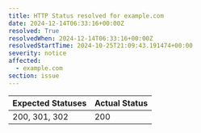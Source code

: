 ```yaml
---
title: HTTP Status resolved for example.com
date: 2024-12-14T06:33:16+00:00Z
resolved: True
resolvedWhen: 2024-12-14T06:33:16+00:00Z
resolvedStartTime: 2024-10-25T21:09:43.191474+00:00
severity: notice
affected:
  - example.com
section: issue
---
```


| Expected Statuses | Actual Status  |
|-------------------|----------------|
| 200, 301, 302 | 200 |
